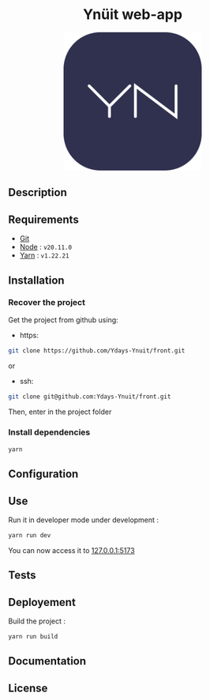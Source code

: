 <div align="center">
    <h1>Ynüit web-app</h1>
    <img src="/src/assets/logo.png" alt="logo" width="280px" />
</div>

## Description

<!-- TODO -->

## Requirements

- [Git](https://www.git-scm.com/)
- [Node](https://nodejs.org/en) : ```v20.11.0```
- [Yarn](https://classic.yarnpkg.com/lang/en/docs/install/#windows-stable) : ```v1.22.21```

## Installation

### Recover the project

Get the project from github using:

- https:

```sh
git clone https://github.com/Ydays-Ynuit/front.git
```

or

- ssh:

```sh
git clone git@github.com:Ydays-Ynuit/front.git
```

Then, enter in the project folder

### Install dependencies

```sh
yarn
```

## Configuration

<!-- TODO -->

## Use

Run it in developer mode under development :

```sh
yarn run dev
```

You can now access it to [127.0.0.1:5173](http://127.0.0.1:5173/)

## Tests

<!-- TODO -->

## Deployement

Build the project :

```sh
yarn run build
```

<!-- TODO -->

## Documentation

<!-- TODO -->

## License

<!-- TODO -->
